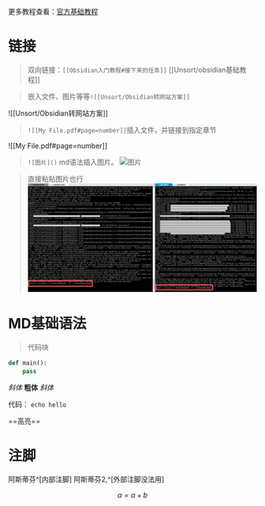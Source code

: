 更多教程查看：[官方基础教程](https://publish.obsidian.md/help-zh/%E4%BD%BF%E7%94%A8%E6%8C%87%E5%8D%97/%E6%A0%BC%E5%BC%8F%E5%8C%96%E4%BD%A0%E7%9A%84%E7%AC%94%E8%AE%B0)
# 链接
> 双向链接：`[[Obsidian入门教程#接下来的任务]]`
[[Unsort/obsidian基础教程]]

> 嵌入文件、图片等等`![[Unsort/Obsidian转网站方案]]` 

![[Unsort/Obsidian转网站方案]]

> `![[My File.pdf#page=number]]`插入文件，并链接到指定章节
> 
![[My File.pdf#page=number]]


> `![图片]()` md语法插入图片。
![图片]()

> 直接粘贴图片也行
![tup](Pics/1.png)


# MD基础语法

> 代码块
```python
def main():
	pass
```

*斜体*
**粗体**
*斜体*

代码：
`echo hello`

==高亮==


# 注脚

阿斯蒂芬^[内部注脚]
阿斯蒂芬2,^[外部注脚没法用]

$$a=a+b$$
